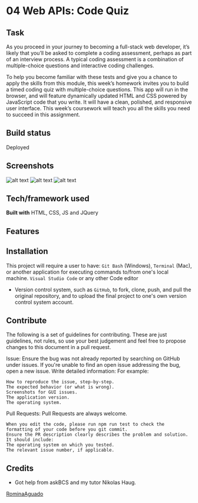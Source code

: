 # 04 Web APIs: Code Quiz
## Task

As you proceed in your journey to becoming a full-stack web developer, it’s likely that you’ll be asked to complete a coding assessment, perhaps as part of an interview process. A typical coding assessment is a combination of multiple-choice questions and interactive coding challenges. 

To help you become familiar with these tests and give you a chance to apply the skills from this module, this week’s homework invites you to build a timed coding quiz with multiple-choice questions. This app will run in the browser, and will feature dynamically updated HTML and CSS powered by JavaScript code that you write. It will have a clean, polished, and responsive user interface. This week’s coursework will teach you all the skills you need to succeed in this assignment.

## Build status
Deployed

## Screenshots
![alt text](IMG-README.1.png)
![alt text](IMG-README.2.png)
![alt text](IMG-README.3.png)


## Tech/framework used
<b>Built with</b>
HTML, CSS, JS and JQuery

## Features


## Installation
This project will require a user to have:
`Git Bash` (Windows), 
`Terminal` (Mac), or another application for executing commands to/from one's local machine.
`Visual Studio Code` or any other Code editor
* Version control system, such as `GitHub`, to fork, clone, push, and pull the original repository, and to upload the final project to one's own version control system account.


## Contribute

The following is a set of guidelines for contributing. These are just guidelines, not rules, so use your best judgement and feel free to propose changes to this document in a pull request.

Issue: Ensure the bug was not already reported by searching on GitHub under issues. If you're unable to find an open issue addressing the bug, open a new issue.
Write detailed information: 
    For example:

    How to reproduce the issue, step-by-step.
    The expected behavior (or what is wrong).
    Screenshots for GUI issues.
    The application version.
    The operating system.
Pull Requests: Pull Requests are always welcome.

    When you edit the code, please run npm run test to check the formatting of your code before you git commit.
    Ensure the PR description clearly describes the problem and solution. It should include:
    The operating system on which you tested.
    The relevant issue number, if applicable.

## Credits
* Got help from askBCS and my tutor Nikolas Haug. 



[RominaAguado]()


